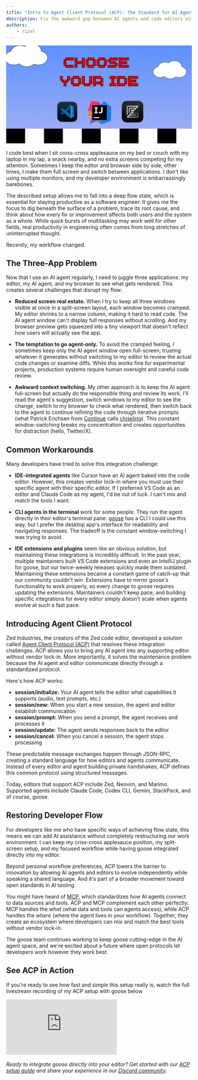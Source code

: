```yaml
---
title: "Intro to Agent Client Protocol (ACP): The Standard for AI Agent-Editor Integration"
description: Fix the awkward gap between AI agents and code editors with the Agent Client Protocol (ACP). Learn why this new open standard makes agents like goose truly editor-agnostic, improving AI-human collaboration and restoring developer flow state. ACP works alongside protocols like MCP to create an open AI tooling ecosystem.
authors: 
    - rizel
---
```


![Choose Your IDE](choose-your-ide.png)

I code best when I sit cross-cross applesauce on my bed or couch with my laptop in my lap, a snack nearby, and no extra screens competing for my attention. Sometimes I keep the editor and browser side by side; other times, I make them full screen and switch between applications. I don't like using multiple monitors, and my developer environment is embarrassingly barebones. 

<!--truncate-->

The described setup allows me to fall into a deep flow state, which is essential for staying productive as a software engineer. It gives me the focus to dig beneath the surface of a problem, trace its root cause, and think about how every fix or improvement affects both users and the system as a whole. While quick bursts of multitasking may work well for other fields, real productivity in engineering often comes from long stretches of uninterrupted thought.

Recently, my workflow changed.

## The Three-App Problem

Now that I use an AI agent regularly, I need to juggle three applications: my editor, my AI agent, and my browser to see what gets rendered. This creates several challenges that disrupt my flow:

- **Reduced screen real estate.** When I try to keep all three windows visible at once in a split-screen layout, each window becomes cramped. My editor shrinks to a narrow column, making it hard to read code. The AI agent window can't display full responses without scrolling. And my browser preview gets squeezed into a tiny viewport that doesn't reflect how users will actually see the app.

- **The temptation to go agent-only.** To avoid the cramped feeling, I sometimes keep only the AI agent window open full-screen, trusting whatever it generates without switching to my editor to review the actual code changes or examine diffs. While this works fine for experimental projects, production systems require human oversight and careful code review.

- **Awkward context switching.** My other approach is to keep the AI agent full-screen but actually do the responsible thing and review its work. I'll read the agent's suggestion, switch windows to my editor to see the change, switch to my browser to check what rendered, then switch back to the agent to continue refining the code through iterative prompts (what Patrick Erichsen from [Continue](https://continue.dev) calls [chiseling](https://patrickerichsen.com/chiseling)). This constant window-switching breaks my concentration and creates opportunities for distraction (hello, Twitter/X).

## Common Workarounds

Many developers have tried to solve this integration challenge:

- **IDE-integrated agents** like Cursor have an AI agent baked into the code editor. However, this creates vendor lock-in where you must use their specific agent with their specific editor. If I preferred VS Code as an editor and Claude Code as my agent, I'd be out of luck. I can't mix and match the tools I want.

- **CLI agents in the terminal** work for some people. They run the agent directly in their editor's terminal pane. [goose](/) has a CLI I could use this way, but I prefer the desktop app's interface for readability and navigating responses. The tradeoff is the constant window-switching I was trying to avoid.

- **IDE extensions and plugins** seem like an obvious solution, but maintaining these integrations is incredibly difficult. In the past year, multiple maintainers built VS Code extensions and even an IntelliJ plugin for goose, but our twice-weekly releases quickly made them outdated. Maintaining these extensions became a constant game of catch-up that our community couldn't win. Extensions have to mirror goose's functionality to work properly, so every change to goose requires updating the extensions. Maintainers couldn't keep pace, and building specific integrations for every editor simply doesn't scale when agents evolve at such a fast pace.

## Introducing Agent Client Protocol

Zed Industries, the creators of the Zed code editor, developed a solution called [Agent Client Protocol (ACP)](https://agentclientprotocol.com/overview/introduction) that resolves these integration challenges. ACP allows you to bring any AI agent into any supporting editor without vendor lock-in. More importantly, it solves the maintenance problem because the AI agent and editor communicate directly through a standardized protocol.

Here's how ACP works:

- **session/initialize:** Your AI agent tells the editor what capabilities it supports (audio, text prompts, etc.)
- **session/new:** When you start a new session, the agent and editor establish communication
- **session/prompt:** When you send a prompt, the agent receives and processes it
- **session/update:** The agent sends responses back to the editor
- **session/cancel:** When you cancel a session, the agent stops processing

These predictable message exchanges happen through JSON-RPC, creating a standard language for how editors and agents communicate. Instead of every editor and agent building private handshakes, ACP defines this common protocol using structured messages.

Today, editors that support ACP include Zed, Neovim, and Marimo. Supported agents include Claude Code, Codex CLI, Gemini, StackPack, and of course, goose.

## Restoring Developer Flow

For developers like me who have specific ways of achieving flow state, this means we can add AI assistance without completely restructuring our work environment. I can keep my criss-cross applesauce position, my split-screen setup, and my focused workflow while having goose integrated directly into my editor.

Beyond personal workflow preferences, ACP lowers the barrier to innovation by allowing AI agents and editors to evolve independently while speaking a shared language. And it's part of a broader movement toward open standards in AI tooling.

You might have heard of [MCP](http://modelcontextprotocol.io), which standardizes how AI agents connect to data sources and tools. ACP and MCP complement each other perfectly: MCP handles the *what* (what data and tools can agents access), while ACP handles the *where* (where the agent lives in your workflow). Together, they create an ecosystem where developers can mix and match the best tools without vendor lock-in.

The goose team continues working to keep goose cutting-edge in the AI agent space, and we're excited about a future where open protocols let developers work however they work best.

## See ACP in Action

If you're ready to see how fast and simple this setup really is, watch the full livestream recording of my ACP setup with goose below

<iframe class="aspect-ratio" src="https://www.youtube.com/embed/Hvu5KDTb6JE?si=pWpqj5-qhcepoXkc" title="Vibe Code with goose: Intro to ACP" frameborder="0" allow="accelerometer; autoplay; clipboard-write; encrypted-media; gyroscope; picture-in-picture" allowfullscreen></iframe>

*Ready to integrate goose directly into your editor? Get started with our [ACP setup guide](https://block.github.io/goose/docs/guides/acp-clients) and share your experience in our [Discord community](http://discord.gg/goose-oss).*


<head>
  <meta property="og:title" content="Intro to Agent Client Protocol (ACP): The Standard for AI Agent-Editor Integration" />
  <meta property="og:type" content="article" />
  <meta property="og:url" content="https://block.github.io/goose/blog/2025/10/24/intro-to-agent-client-protocol-acp" />
  <meta property="og:description" content="Fix the awkward gap between AI agents and code editors with the Agent Client Protocol (ACP). Learn why this new open standard makes agents like goose truly editor-agnostic, improving AI-human collaboration and restoring developer flow state. ACP works alongside protocols like MCP to create an open AI tooling ecosystem.." />
  <meta property="og:image" content="https://block.github.io/goose/assets/images/choose-your-ide-c308664c1783e1651d9a4f4d6ff7d731.png" />
  <meta name="twitter:card" content="summary_large_image" />
  <meta property="twitter:domain" content="block.github.io/goose" />
  <meta name="twitter:title" content="Intro to Agent Client Protocol (ACP): The Standard for AI Agent-Editor Integration" />
  <meta name="twitter:description" content="Fix the awkward gap between AI agents and code editors with the Agent Client Protocol (ACP). Learn why this new open standard makes agents like goose truly editor-agnostic, improving AI-human collaboration and restoring developer flow state. ACP works alongside protocols like MCP to create an open AI tooling ecosystem.." />
  <meta name="twitter:image" content="https://block.github.io/goose/assets/images/åchoose-your-ide-c308664c1783e1651d9a4f4d6ff7d731.png"/>
</head>